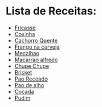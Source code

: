 # Lista de Receitas:

- <a href="Receitas/Fricasse.md" >Fricasse</a>
- <a href="Receitas/Coxinha.md" >Coxinha</a>
- <a href="Receitas/Cachoro_Quente.md" >Cachorro Quente</a>
- <a href="Receitas/Frango_na_Cerveja.md" >Frango na cerveja</a>
- <a href="Receitas/Medalhao.md" >Medalhao</a>
- <a href="Receitas/Macarrao_Alfredo.md" >Macarrao alfredo</a>
- <a href="Receitas/Chupe_Chupe.md" >Chupe Chupe</a>
- <a href="Receitas/Brisket.md" >Brisket</a>
- <a href="Receitas/Pao_Receado.md" >Pao Receado</a>
- <a href="Receitas/Pao_de_Alho.md" >Pao de alho</a>
- <a href="Receitas/Cocada.md" >Cocada</a>
- <a href="Receitas/Pudim.md" >Pudim</a>